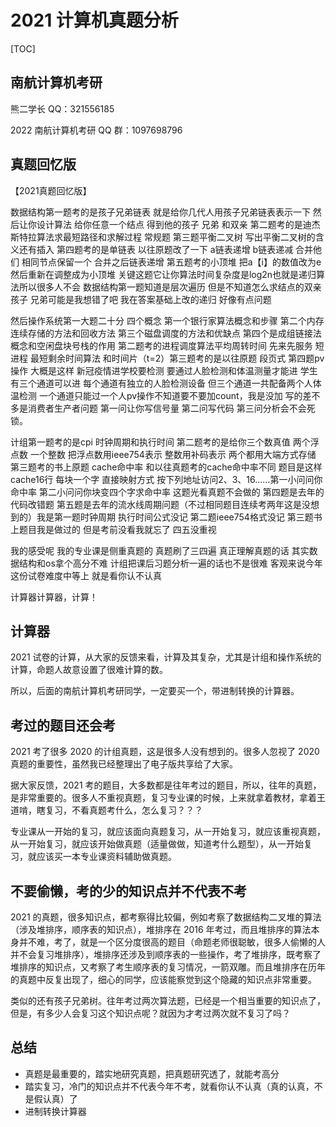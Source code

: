 # 2021 计算机真题分析

[TOC]

## 南航计算机考研

熊二学长 QQ：321556185

2022 南航计算机考研 QQ 群：1097698796

## 真题回忆版

【2021真题回忆版】

数据结构第一题考的是孩子兄弟链表 就是给你几代人用孩子兄弟链表表示一下 然后让你设计算法 给你任意一个结点 得到他的孩子 兄弟 和双亲 第二题考的是迪杰斯特拉算法求最短路径和求解过程 常规题 第三题平衡二叉树 写出平衡二叉树的含义还有插入 第四题考的是单链表 以往原题改了一下 a链表递增 b链表递减 合并他们 相同节点保留一个 合并之后链表递增 第五题考的小顶堆 把a【i】的数值改为e 然后重新在调整成为小顶堆 关键这题它让你算法时间复杂度是log2n也就是递归算法所以很多人不会 数据结构第一题知道是层次遍历 但是不知道怎么求结点的双亲 孩子 兄弟可能是我想错了吧 我在答案基础上改的递归 好像有点问题

然后操作系统第一大题二十分 四个概念 第一个银行家算法概念和步骤 第二个内存连续存储的方法和回收方法 第三个磁盘调度的方法和优缺点 第四个是成组链接法概念和空闲盘块号栈的作用 第二题考的进程调度算法平均周转时间 先来先服务 短进程 最短剩余时间算法 和时间片（t=2）第三题考的是以往原题 段页式 第四题pv操作 大概是这样 新冠疫情进学校要检测 要通过人脸检测和体温测量才能进 学生有三个通道可以进 每个通道有独立的人脸检测设备 但三个通道一共配备两个人体温检测 一个通道只能过一个人pv操作不知道要不要加count，我是没加 写的差不多是消费者生产者问题 第一问让你写信号量 第二问写代码 第三问分析会不会死锁。

计组第一题考的是cpi 时钟周期和执行时间 第二题考的是给你三个数真值 两个浮点数 一个整数 把浮点数用ieee754表示 整数用补码表示 两个都用大端方式存储 第三题考的书上原题 cache命中率 和以往真题考的cache命中率不同 题目是这样 cache16行 每块一个字 直接映射方式 按下列地址访问2、3、16……第一小问问你命中率 第二小问问你块变四个字求命中率 这题光看真题不会做的 第四题是去年的代码改错题 第五题是去年的流水线周期问题（不过相同题目连续考两年这是没想到的）我是第一题时钟周期 执行时间公式没记 第二题ieee754格式没记 第三题书上题目我是做过的 但是考前没看我就忘了 四五没重视

我的感受呢 我的专业课是侧重真题的 真题刷了三四遍 真正理解真题的话 其实数据结构和os拿个高分不难 计组把课后习题分析一遍的话也不是很难 客观来说今年这份试卷难度中等上 就是看你认不认真

计算器计算器，计算！

## 计算器

2021 试卷的计算，从大家的反馈来看，计算及其复杂，尤其是计组和操作系统的计算，命题人故意设置了很难计算的数。

所以，后面的南航计算机考研同学，一定要买一个，带进制转换的计算器。

## 考过的题目还会考

2021 考了很多 2020 的计组真题，这是很多人没有想到的。很多人忽视了 2020 真题的重要性，虽然我已经整理出了电子版共享给了大家。

据大家反馈，2021 考的题目，大多数都是往年考过的题目，所以，往年的真题，是非常重要的。很多人不重视真题，复习专业课的时候，上来就拿着教材，拿着王道啃，瞎复习，不看真题考什么，怎么复习？？？

专业课从一开始的复习，就应该面向真题复习，从一开始复习，就应该重视真题，从一开始复习，就应该开始做真题（适量做做，知道考什么题型），从一开始复习，就应该买一本专业课资料辅助做真题。

## 不要偷懒，考的少的知识点并不代表不考

2021 的真题，很多知识点，都考察得比较偏，例如考察了数据结构二叉堆的算法（涉及堆排序，顺序表的知识点），堆排序在 2016 年考过，而且堆排序的算法本身并不难，考了，就是一个区分度很高的题目（命题老师很聪敏，很多人偷懒的人并不会复习堆排序），堆排序还涉及到顺序表的一些操作，考了堆排序，既考察了堆排序的知识点，又考察了考生顺序表的复习情况，一箭双雕。而且堆排序在历年的真题中反复出现了，细心的同学，应该能察觉到这个隐藏的知识点非常重要。

类似的还有孩子兄弟树。往年考过两次算法题，已经是一个相当重要的知识点了，但是，有多少人会复习这个知识点呢？就因为才考过两次就不复习了吗？

## 总结

* 真题是最重要的，踏实地研究真题，把真题研究透了，就能考高分
* 踏实复习，冷门的知识点并不代表今年不考，就看你认不认真（真的认真，不是假认真）了
* 进制转换计算器

